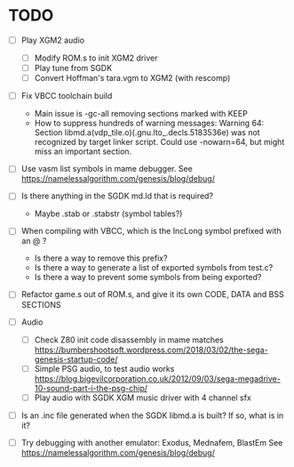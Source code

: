 # TODO

- [ ] Play XGM2 audio
  - [ ] Modify ROM.s to init XGM2 driver
  - [ ] Play tune from SGDK
  - [ ] Convert Hoffman's tara.vgm to XGM2 (with rescomp)

- [ ] Fix VBCC toolchain build
  - Main issue is -gc-all removing sections marked with KEEP
  - How to suppress hundreds of warning messages: Warning 64: Section libmd.a(vdp_tile.o)(.gnu.lto_.decls.5183536e) was not recognized by target linker script.
    Could use -nowarn=64, but might miss an important section. 

- [ ] Use vasm list symbols in mame debugger. See https://namelessalgorithm.com/genesis/blog/debug/
- [ ] Is there anything in the SGDK md.ld that is required? 
  - Maybe .stab or .stabstr (symbol tables?)

- [ ] When compiling with VBCC, which is the IncLong symbol prefixed with an @ ?
  - Is there a way to remove this prefix?
  - Is there a way to generate a list of exported symbols from test.c?
  - Is there a way to prevent some symbols from being exported?

- [ ] Refactor game.s out of ROM.s, and give it its own CODE, DATA and BSS SECTIONS

- [ ] Audio
  - [ ] Check Z80 init code disassembly in mame matches https://bumbershootsoft.wordpress.com/2018/03/02/the-sega-genesis-startup-code/
  - [ ] Simple PSG audio, to test audio works https://blog.bigevilcorporation.co.uk/2012/09/03/sega-megadrive-10-sound-part-i-the-psg-chip/
  - [ ] Play audio with SGDK XGM music driver with 4 channel sfx

- [ ] Is an .inc file generated when the SGDK libmd.a is built? If so, what is in it?

- [ ] Try debugging with another emulator: Exodus, Mednafem, BlastEm See https://namelessalgorithm.com/genesis/blog/debug/
